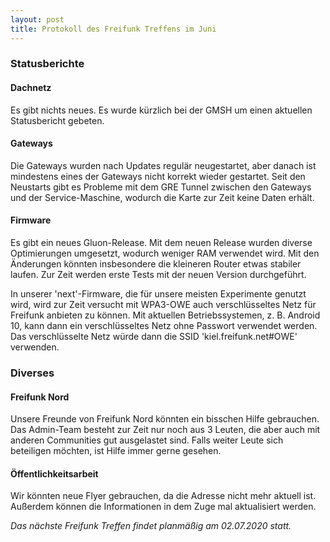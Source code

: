 ```yaml
---
layout: post
title: Protokoll des Freifunk Treffens im Juni
---
```

### Statusberichte
#### Dachnetz
Es gibt nichts neues. Es wurde kürzlich bei der GMSH um einen aktuellen Statusbericht gebeten.

#### Gateways
Die Gateways wurden nach Updates regulär neugestartet, aber danach ist mindestens eines der Gateways nicht korrekt wieder gestartet.
Seit den Neustarts gibt es Probleme mit dem GRE Tunnel zwischen den Gateways und der Service-Maschine, wodurch die Karte zur Zeit keine Daten erhält.

#### Firmware
Es gibt ein neues Gluon-Release. Mit dem neuen Release wurden diverse Optimierungen umgesetzt, wodurch weniger RAM verwendet wird.
Mit den Änderungen könnten insbesondere die kleineren Router etwas stabiler laufen.
Zur Zeit werden erste Tests mit der neuen Version durchgeführt.

In unserer 'next'-Firmware, die für unsere meisten Experimente genutzt wird, wird zur Zeit versucht mit WPA3-OWE auch verschlüsseltes Netz für Freifunk anbieten zu können.
Mit aktuellen Betriebssystemen, z. B. Android 10, kann dann ein verschlüsseltes Netz ohne Passwort verwendet werden.
Das verschlüsselte Netz würde dann die SSID 'kiel.freifunk.net#OWE' verwenden.

### Diverses
#### Freifunk Nord
Unsere Freunde von Freifunk Nord könnten ein bisschen Hilfe gebrauchen.
Das Admin-Team besteht zur Zeit nur noch aus 3 Leuten, die aber auch mit anderen Communities gut ausgelastet sind.
Falls weiter Leute sich beteiligen möchten, ist Hilfe immer gerne gesehen.

#### Öffentlichkeitsarbeit
Wir könnten neue Flyer gebrauchen, da die Adresse nicht mehr aktuell ist.
Außerdem können die Informationen in dem Zuge mal aktualisiert werden.

*Das nächste Freifunk Treffen findet planmäßig am 02.07.2020 statt.*

